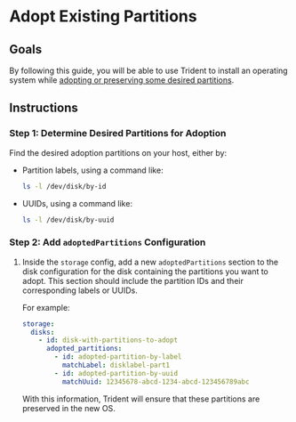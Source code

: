 
# Adopt Existing Partitions

## Goals

By following this guide, you will be able to use Trident to install an operating system while [adopting or preserving some desired partitions](../Explanation/Partition-Adoption.md).

## Instructions

### Step 1: Determine Desired Partitions for Adoption

Find the desired adoption partitions on your host, either by:

* Partition labels, using a command like:

    ``` bash
    ls -l /dev/disk/by-id
    ```

* UUIDs, using a command like:

    ``` bash
    ls -l /dev/disk/by-uuid
    ```

### Step 2: Add `adoptedPartitions` Configuration

1. Inside the `storage` config, add a new `adoptedPartitions` section to the disk configuration for the disk containing the partitions you want to adopt. This section should include the partition IDs and their corresponding labels or UUIDs.

   For example:

   ```yaml
   storage:
     disks:
       - id: disk-with-partitions-to-adopt
         adopted_partitions:
           - id: adopted-partition-by-label
             matchLabel: disklabel-part1
           - id: adopted-partition-by-uuid
             matchUuid: 12345678-abcd-1234-abcd-123456789abc
   ```

   With this information, Trident will ensure that these partitions are preserved in the new OS.


